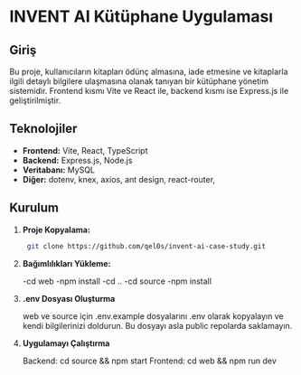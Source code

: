 # INVENT AI Kütüphane Uygulaması

## Giriş
Bu proje, kullanıcıların kitapları ödünç almasına, iade etmesine ve kitaplarla ilgili detaylı bilgilere ulaşmasına olanak tanıyan bir kütüphane yönetim sistemidir. Frontend kısmı Vite ve React ile, backend kısmı ise Express.js ile geliştirilmiştir.

## Teknolojiler
* **Frontend:** Vite, React, TypeScript
* **Backend:** Express.js, Node.js
* **Veritabanı:** MySQL
* **Diğer:** dotenv, knex, axios, ant design, react-router,

## Kurulum
1. **Proje Kopyalama:**
   ```bash
    git clone https://github.com/qel0s/invent-ai-case-study.git

2. **Bağımlılıkları Yükleme:**

    -cd web
    -npm install
    -cd ..
    -cd source
    -npm install

3. **.env Dosyası Oluşturma**

    web ve source için .env.example dosyalarını .env olarak kopyalayın ve kendi bilgilerinizi doldurun. Bu dosyayı asla public repolarda saklamayın.

4. **Uygulamayı Çalıştırma**

    Backend: cd source && npm start
    Frontend: cd web && npm run dev



